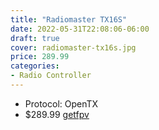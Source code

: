 ```yaml
---
title: "Radiomaster TX16S"
date: 2022-05-31T22:08:06-06:00
draft: true
cover: radiomaster-tx16s.jpg
price: 289.99
categories:
- Radio Controller
---
```


- Protocol: OpenTX
- $289.99 [getfpv](https://www.getfpv.com/radiomaster-tx16s-max-edition-multi-protocol-rf-2-4ghz-16ch-radio-transmitter-hall-gimbal.html)

